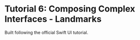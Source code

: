 # Tutorial 6: Composing Complex Interfaces - Landmarks
Built following the official Swift UI tutorial.
